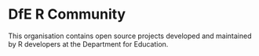 # DfE R Community
This organisation contains open source projects developed and maintained by R developers at the Department for Education.
